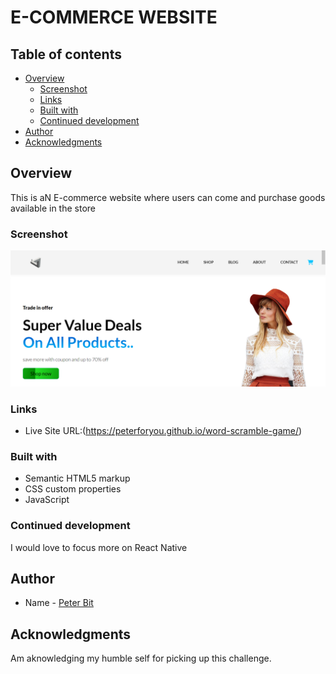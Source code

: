 # E-COMMERCE WEBSITE

## Table of contents

- [Overview](#overview)
  - [Screenshot](#screenshot)
  - [Links](#links)
  - [Built with](#built-with)
  - [Continued development](#continued-development)
- [Author](#author)
- [Acknowledgments](#acknowledgments)


## Overview
This is aN E-commerce website where users can come and purchase goods available in the store

### Screenshot

![](./images/Annotation%202023-02-20%20140355.png)

### Links

- Live Site URL:(https://peterforyou.github.io/word-scramble-game/)

### Built with

- Semantic HTML5 markup
- CSS custom properties
- JavaScript

### Continued development    

I would love to focus more on React Native

## Author

- Name - [Peter Bit](https://www.twitter.com/Peterbyte2)

## Acknowledgments

Am aknowledging my humble self for picking up this challenge.